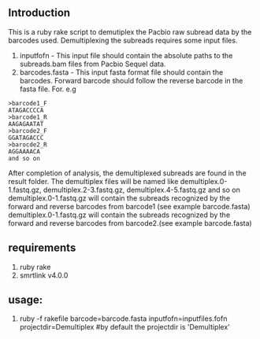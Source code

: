 ## Introduction

This is a ruby rake script to demutiplex the Pacbio raw subread data by the barcodes used. Demultiplexing the subreads requires some input files. 
1) inputfofn - This input file should contain the absolute paths to the subreads.bam files from Pacbio Sequel data.
2) barcodes.fasta - This input fasta format file should contain the barcodes. Forward barcode should follow the reverse barcode in the fasta file. For. e.g
	
```
>barcode1_F
ATAGACCCCA
>barcode1_R
AAGAGAATAT
>barcode2_F
GGATAGACCC
>barocde2_R
AGGAAAACA
and so on
```

After completion of analysis, the demultiplexed subreads are found in the  result folder. The demultiplex files will be named like demultiplex.0-1.fastq.gz, demultiplex.2-3.fastq.gz, demultiplex.4-5.fastq.gz and so on
demultiplex.0-1.fastq.gz will contain the subreads recognized by the forward and reverse barcodes from barcode1 (see example barcode.fasta)
demultiplex.0-1.fastq.gz will contain the subreads recognized by the forward and reverse barcodes from barcode2.(see example barcode.fasta)


## requirements

1) ruby rake
2) smrtlink v4.0.0

## usage:

1) ruby -f rakefile barcode=barcode.fasta inputfofn=inputfiles.fofn projectdir=Demultiplex	#by default the projectdir is 'Demultiplex'


